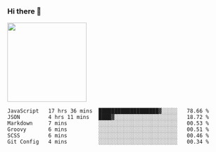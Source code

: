 ### Hi there 👋

<!--
**hwolf0610/hwolf0610** is a ✨ _special_ ✨ repository because its `README.md` (this file) appears on your GitHub profile.

Here are some ideas to get you started:

- 🔭 I’m currently working on ...
- 🌱 I’m currently learning ...
- 👯 I’m looking to collaborate on ...
- 🤔 I’m looking for help with ...
- 💬 Ask me about ...
- 📫 How to reach me: ...
- 😄 Pronouns: ...
- ⚡ Fun fact: ...
-->

<img height="180em" src="https://github-readme-stats.vercel.app/api?username=hwolf0610&show_icons=true&hide_border=true&&count_private=true&include_all_commits=true" />


<!--START_SECTION:waka-->

```text
JavaScript   17 hrs 36 mins  ███████████████████▓░░░░░   78.66 %
JSON         4 hrs 11 mins   ████▓░░░░░░░░░░░░░░░░░░░░   18.72 %
Markdown     7 mins          ░░░░░░░░░░░░░░░░░░░░░░░░░   00.53 %
Groovy       6 mins          ░░░░░░░░░░░░░░░░░░░░░░░░░   00.51 %
SCSS         6 mins          ░░░░░░░░░░░░░░░░░░░░░░░░░   00.46 %
Git Config   4 mins          ░░░░░░░░░░░░░░░░░░░░░░░░░   00.34 %
```

<!--END_SECTION:waka-->
